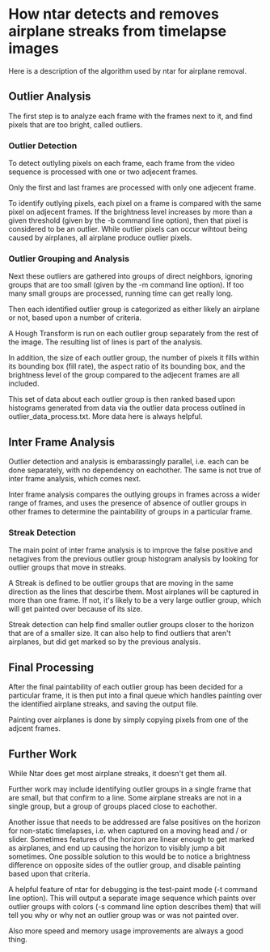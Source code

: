# How ntar detects and removes airplane streaks from timelapse images

Here is a description of the algorithm used by ntar for airplane removal.

## Outlier Analysis

The first step is to analyze each frame with the frames next to it, and find pixels that are too bright, called outliers.

### Outlier Detection

To detect outlyling pixels on each frame, each frame from the video sequence is processed with one or two adjecent frames.

Only the first and last frames are processed with only one adjecent frame.

To identify outlying pixels, each pixel on a frame is compared with the same pixel on adjecent frames.  If the brightness level increases by more than a given threshold (given by the -b command line option), then that pixel is considered to be an outlier.  While outlier pixels can occur wihtout being caused by airplanes, all airplane produce outlier pixels.

### Outlier Grouping and Analysis

Next these outliers are gathered into groups of direct neighbors, ignoring groups that are too small (given by the -m command line option).  If too many small groups are processed, running time can get really long.

Then each identified outlier group is categorized as either likely an airplane or not, based upon a number of criteria.

A Hough Transform is run on each outlier group separately from the rest of the image.  The resulting list of lines is part of the analysis.

In addition, the size of each outlier group, the number of pixels it fills within its bounding box (fill rate), the aspect ratio of its bounding box, and the brightness level of the group compared to the adjecent frames are all included.

This set of data about each outlier group is then ranked based upon histograms generated from data via the outlier data process outlined in outlier_data_process.txt.  More data here is always helpful.

## Inter Frame Analysis

Outlier detection and analysis is embarassingly parallel, i.e. each can be done separately, with no dependency on eachother.  The same is not true of inter frame analysis, which comes next.

Inter frame analysis compares the outlying groups in frames across a wider range of frames, and uses the presence of absence of outlier groups in other frames to determine the paintability of groups in a particular frame.

### Streak Detection

The main point of inter frame analysis is to improve the false positive and netagives from the previous outlier group histogram analysis by looking for outlier groups that move in streaks.

A Streak is defined to be outlier groups that are moving in the same direction as the lines that descirbe them.  Most airplanes will be captured in more than one frame.  If not, it's likely to be a very large outlier group, which will get painted over because of its size.

Streak detection can help find smaller outlier groups closer to the horizon that are of a smaller size.  It can also help to find outliers that aren't airplanes, but did get marked so by the previous analysis.

## Final Processing

After the final paintability of each outlier group has been decided for a particular frame, it is then put into a final queue which handles painting over the identified airplane streaks, and saving the output file.

Painting over airplanes is done by simply copying pixels from one of the adjcent frames.

## Further Work

While Ntar does get most airplane streaks, it doesn't get them all.

Further work may include identifying outlier groups in a single frame that are small, but that confirm to a line.  Some airplane streaks are not in a single group, but a group of groups placed close to eachother.

Another issue that needs to be addressed are false positives on the horizon for non-static timelapses, i.e. when captured on a moving head and / or slider.  Sometimes features of the horizon are linear enough to get marked as airplanes, and end up causing the horizon to visibly jump a bit sometimes.  One possible solution to this would be to notice a brightness difference on opposite sides of the outlier group, and disable painting based upon that criteria.

A helpful feature of ntar for debugging is the test-paint mode (-t command line option).  This will output a separate image sequence which paints over outlier groups with colors (-s command line option describes them) that will tell you why or why not an outlier group was or was not painted over.

Also more speed and memory usage improvements are always a good thing.